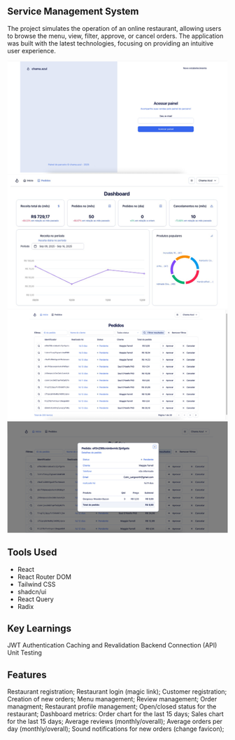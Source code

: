 ## Service Management System

The project simulates the operation of an online restaurant, allowing users to browse the menu, view, filter, approve, or cancel orders. The application was built with the latest technologies, focusing on providing an intuitive user experience.

![Texto alternativo](./src/assets/sign-in.jpg)
![Texto alternativo](./src/assets/Preview.jpg)
![Texto alternativo](./src/assets/pedidos.jpg)
![Texto alternativo](./src/assets/detalhes-do-pedido.jpg)


## Tools Used

- React
- React Router DOM
- Tailwind CSS
- shadcn/ui
- React Query
- Radix

## Key Learnings

JWT Authentication
Caching and Revalidation
Backend Connection (API)
Unit Testing

## Features

Restaurant registration;
Restaurant login (magic link);
Customer registration;
Creation of new orders;
Menu management;
Review management;
Order managment;
Restaurant profile management;
Open/closed status for the restaurant;
Dashboard metrics:
Order chart for the last 15 days;
Sales chart for the last 15 days;
Average reviews (monthly/overall);
Average orders per day (monthly/overall);
Sound notifications for new orders (change favicon);